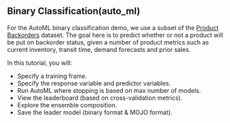## Binary Classification(auto_ml)

For the AutoML binary classification demo, we use a subset of the  [Product Backorders](https://www.kaggle.com/tiredgeek/predict-bo-trial/data)  dataset. The goal here is to predict whether or not a product will be put on backorder status, given a number of product metrics such as current inventory, transit time, demand forecasts and prior sales.

In this tutorial, you will:

-   Specify a training frame.
-   Specify the response variable and predictor variables.
-   Run AutoML where stopping is based on max number of models.
-   View the leaderboard (based on cross-validation metrics).
-   Explore the ensemble composition.
-   Save the leader model (binary format & MOJO format).
